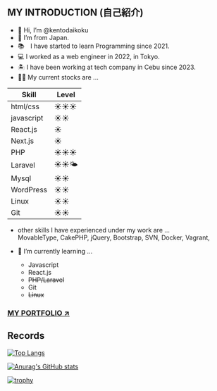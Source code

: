 ## MY INTRODUCTION (自己紹介)

- 👋 Hi, I’m @kentodaikoku
- 🎌 I’m from Japan.
- 📚　I have started to learn Programming since 2021.
- 💻 I worked as a web engineer in 2022, in Tokyo.
- 🏝 I have been working at tech company in Cebu since 2023.
- 👨‍💻 My current stocks are ...

|  Skill      |  Level    |
| -------     | -------   |
| html/css    | ☀️☀️☀️       | 
| javascript  | ☀️☀️        |
| React.js    | ☀️         |
| Next.js     | ☀️         |
| PHP         | ☀️☀️☀️       |
| Laravel     | ☀️☀️🌤️      |
| Mysql       | ☀️☀️        |
| WordPress   | ☀️☀️        |
| Linux       | ☀️☀️        |
| Git         | ☀️☀️        |

- other skills I have experienced under my work are ... <br>
MovableType, CakePHP, jQuery, Bootstrap, SVN, Docker, Vagrant, 

- 🌱 I’m currently learning ...
  - Javascript
  - React.js
  - ~~PHP/Laravel~~
  - Git
  - ~~Linux~~

### [MY PORTFOLIO ↗︎](https://my-portfolio-eight-mu-71.vercel.app/)


## Records

<!-- [![Top Langs](https://github-readme-stats.vercel.app/api/top-langs/?username=kentodaikoku&theme=onedark)](https://github.com/anuraghazra/github-readme-stats) -->

[![Top Langs](https://github-readme-stats.vercel.app/api/top-langs/?username=kentodaikoku&layout=compact&theme=onedark)](https://github.com/anuraghazra/github-readme-stats)

[![Anurag's GitHub stats](https://github-readme-stats.vercel.app/api?username=kentodaikoku&theme=onedark&show_icons=true)](https://github.com/anuraghazra/github-readme-stats)

[![trophy](https://github-profile-trophy.vercel.app/?username=kentodaikoku&theme=onedark)](https://github.com/ryo-ma/github-profile-trophy)
